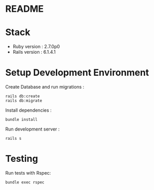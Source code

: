 # README

# Stack
* Ruby version :  2.7.0p0
* Rails version : 6.1.4.1

# Setup Development Environment
Create Database and run migrations :
```
rails db:create
rails db:migrate
```

Install dependencies :
```
bundle install
```

Run development server :
```
rails s
```
# Testing
Run tests with Rspec:
```
bundle exec rspec
```
